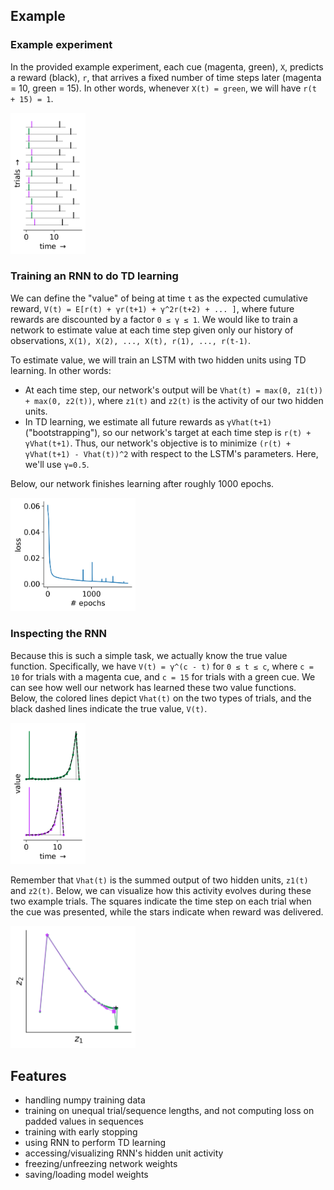 ## Example

### Example experiment

In the provided example experiment, each cue (magenta, green), `X`, predicts a reward (black), `r`, that arrives a fixed number of time steps later (magenta = 10, green = 15). In other words, whenever `X(t) = green`, we will have `r(t + 15) = 1`.

<img src="./plots/trials.png" width="120px;"/>

### Training an RNN to do TD learning

We can define the "value" of being at time `t` as the expected cumulative reward, `V(t) = E[r(t) + γr(t+1) + γ^2r(t+2) + ... ]`, where future rewards are discounted by a factor `0 ≤ γ ≤ 1`. We would like to train a network to estimate value at each time step given only our history of observations, `X(1), X(2), ..., X(t), r(1), ..., r(t-1)`.

To estimate value, we will train an LSTM with two hidden units using TD learning. In other words:
- At each time step, our network's output will be `Vhat(t) = max(0, z1(t)) + max(0, z2(t))`, where `z1(t)` and `z2(t)` is the activity of our two hidden units.
- In TD learning, we estimate all future rewards as `γVhat(t+1)` ("bootstrapping"), so our network's target at each time step is `r(t) + γVhat(t+1)`. Thus, our network's objective is to minimize `(r(t) + γVhat(t+1) - Vhat(t))^2` with respect to the LSTM's parameters. Here, we'll use `γ=0.5`.


Below, our network finishes learning after roughly 1000 epochs.

<img src="./plots/loss.png" width="200px;"/>

### Inspecting the RNN

Because this is such a simple task, we actually know the true value function. Specifically, we have `V(t) = γ^(c - t)` for `0 ≤ t ≤ c`, where `c = 10` for trials with a magenta cue, and `c = 15` for trials with a green cue. We can see how well our network has learned these two value functions. Below, the colored lines depict `Vhat(t)` on the two types of trials, and the black dashed lines indicate the true value, `V(t)`.

<img src="./plots/value.png" width="120px;"/>

Remember that `Vhat(t)` is the summed output of two hidden units, `z1(t)` and `z2(t)`. Below, we can visualize how this activity evolves during these two example trials. The squares indicate the time step on each trial when the cue was presented, while the stars indicate when reward was delivered.

<img src="./plots/rnn.png" width="200px;"/>

## Features

- handling numpy training data
- training on unequal trial/sequence lengths, and not computing loss on padded values in sequences
- training with early stopping
- using RNN to perform TD learning
- accessing/visualizing RNN's hidden unit activity
- freezing/unfreezing network weights
- saving/loading model weights
